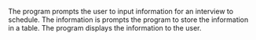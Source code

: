 The program prompts the user to input information for an interview to schedule. The information 
is prompts the program to store the information in a table. The program displays the 
information to the user. 
